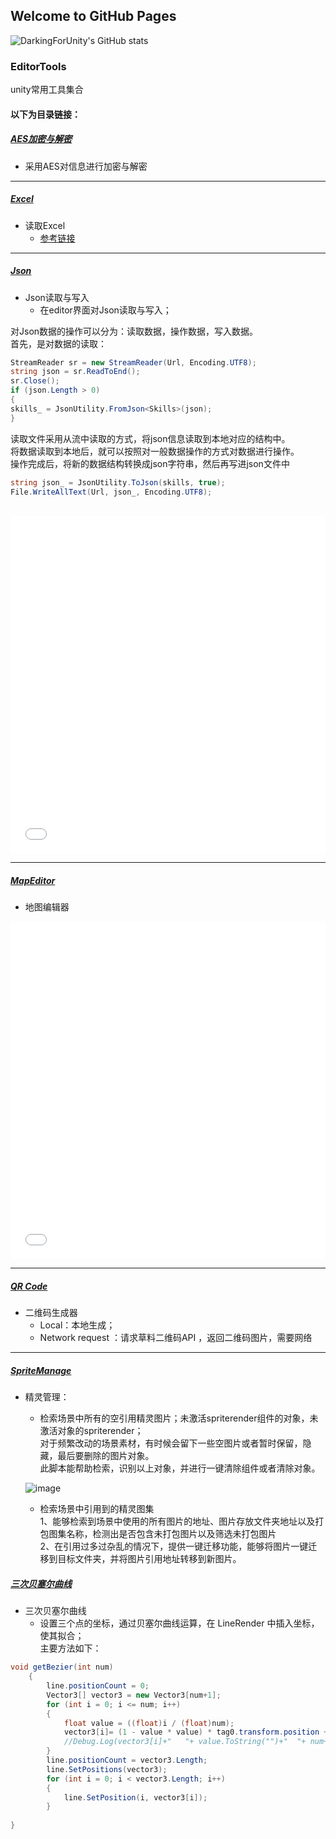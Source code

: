 ## Welcome to GitHub Pages

![DarkingForUnity's GitHub stats](https://github-readme-stats.vercel.app/api?username=DarkingForUnity&locale=cn)

### EditorTools
unity常用工具集合

#### 以下为目录链接：

##### [AES加密与解密](https://github.com/DarkingForUnity/EditorTools/tree/master/Assets/Tools_DK/AES%E5%8A%A0%E5%AF%86%E4%B8%8E%E8%A7%A3%E5%AF%86)
* 采用AES对信息进行加密与解密

---

##### [Excel](https://github.com/DarkingForUnity/EditorTools/tree/master/Assets/Tools_DK/Excel)
* 读取Excel 
	* [参考链接](https://www.cnblogs.com/XRTSDUT2008/p/6964856.html)

---

##### [Json](https://github.com/DarkingForUnity/EditorTools/tree/master/Assets/Tools_DK/Json)
* Json读取与写入
	* 在editor界面对Json读取与写入；

对Json数据的操作可以分为：读取数据，操作数据，写入数据。<br> 
首先，是对数据的读取：
```C#
StreamReader sr = new StreamReader(Url, Encoding.UTF8);
string json = sr.ReadToEnd();
sr.Close();
if (json.Length > 0)
{
skills_ = JsonUtility.FromJson<Skills>(json);
}
```
读取文件采用从流中读取的方式，将json信息读取到本地对应的结构中。<br> 
将数据读取到本地后，就可以按照对一般数据操作的方式对数据进行操作。<br> 
操作完成后，将新的数据结构转换成json字符串，然后再写进json文件中<br> 
```C#
string json_ = JsonUtility.ToJson(skills, true);
File.WriteAllText(Url, json_, Encoding.UTF8);
```
<br>
<iframe width="100%" height="540" src="//player.bilibili.com/player.html?aid=971468433&bvid=BV17p4y1s7dC&cid=291770396&page=1" scrolling="no" border="0" frameborder="no" framespacing="0" allowfullscreen="true"> </iframe>
<br>

---

##### [MapEditor](https://github.com/HansenKing/EditorTools/tree/master/Assets/Tools_DK/MapEditor)
* 地图编辑器

<iframe width="100%" height="540" src="//player.bilibili.com/player.html?aid=416337634&bvid=BV1bV411q7Mu&cid=286047670&page=1" scrolling="no" border="0" frameborder="no" framespacing="0" allowfullscreen="true"> </iframe>

---

##### [QR Code](https://github.com/DarkingForUnity/EditorTools/tree/master/Assets/Tools_DK/QR)
* 二维码生成器
	* Local：本地生成；
	* Network request ：请求草料二维码API ，返回二维码图片，需要网络

---

##### [SpriteManage](https://github.com/DarkingForUnity/EditorTools/tree/master/Assets/Tools_DK/SpriteManage)
* 精灵管理：
	* 检索场景中所有的空引用精灵图片；未激活spriterender组件的对象，未激活对象的spriterender；<br> 
	对于频繁改动的场景素材，有时候会留下一些空图片或者暂时保留，隐藏，最后要删除的图片对象。<br> 
	此脚本能帮助检索，识别以上对象，并进行一键清除组件或者清除对象。<br> 

	![image](/Image/CheckEmptySprite.png) <br>

	* 检索场景中引用到的精灵图集<br> 
	1、能够检索到场景中使用的所有图片的地址、图片存放文件夹地址以及打包图集名称，检测出是否包含未打包图片以及筛选未打包图片<br>
	2、在引用过多过杂乱的情况下，提供一键迁移功能，能够将图片一键迁移到目标文件夹，并将图片引用地址转移到新图片。

##### [三次贝塞尔曲线](https://github.com/DarkingForUnity/EditorTools/tree/master/Assets/Tools_DK/Json)
* 三次贝塞尔曲线
	* 设置三个点的坐标，通过贝塞尔曲线运算，在 LineRender 中插入坐标，使其拟合；<br> 
主要方法如下：<br>

```C#
void getBezier(int num)
    {
        line.positionCount = 0;
        Vector3[] vector3 = new Vector3[num+1];
        for (int i = 0; i <= num; i++)
        {
            float value = ((float)i / (float)num);
            vector3[i]= (1 - value * value) * tag0.transform.position + 2 * value * (1 - value) * tag1.transform.position + value * value * tag2.transform.position;
            //Debug.Log(vector3[i]+"   "+ value.ToString("")+"  "+ num+ "  " + i);
        }
        line.positionCount = vector3.Length;
        line.SetPositions(vector3);
        for (int i = 0; i < vector3.Length; i++)
        {
            line.SetPosition(i, vector3[i]);
        }
        
}
```
